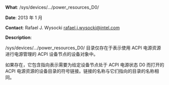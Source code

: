 **What**: /sys/devices/.../power_resources_D0/

**Date**: 2013 年 1 月

**Contact**: Rafael J. Wysocki <rafael.j.wysocki@intel.com>

**Description**:

/sys/devices/.../power_resources_D0/ 目录仅存在于表示使用 ACPI 电源资源进行电源管理的 ACPI 设备节点的设备对象中。

如果存在，它包含指向表示需要为给定设备节点处于 ACPI 电源状态 D0 而打开的 ACPI 电源资源的设备目录的符号链接。链接的名称与它们指向的目录的名称相同。